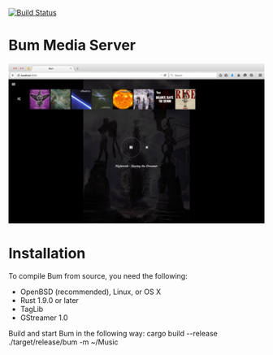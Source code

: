 [![Build Status](https://travis-ci.org/i80and/bum.svg?branch=master)](https://travis-ci.org/i80and/bum)

Bum Media Server
================

![bum album browser](/doc/img/bum-screenshot.jpg?raw=true)

Installation
============

To compile Bum from source, you need the following:
* OpenBSD (recommended), Linux, or OS X
* Rust 1.9.0 or later
* TagLib
* GStreamer 1.0

Build and start Bum in the following way:
    cargo build --release
    ./target/release/bum -m ~/Music
